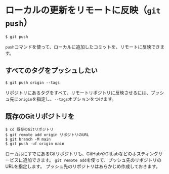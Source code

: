 # ローカルの更新をリモートに反映（``git push``）

```console
$ git push
```

``push``コマンドを使って、ローカルに追加したコミットを、リモートに反映できます。

## すべてのタグをプッシュしたい

```console
$ git push origin --tags
```

リポジトリにあるタグをすべて、リモートリポジトリに反映させるには、プッシュ先に``origin``を指定し、``--tags``オプションをつけます。

## 既存のGitリポジトリを

```console
$ cd 既存のGitリポジトリ
$ git remote add origin リポジトリのURL
$ git branch -M main
$ git push -uf origin main
```

ローカルにすでにあるGitリポジトリも、GitHubやGitLabなどのホスティングサービスに追加できます。
``git remote add``を使って、プッシュ先のリポジトリのURLを指定します。
プッシュ先のリポジトリはあらかじめ作成しておきます。
